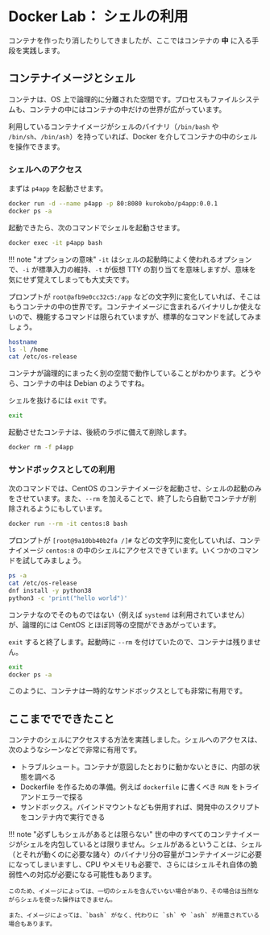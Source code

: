 # Docker Lab： シェルの利用

コンテナを作ったり消したりしてきましたが、ここではコンテナの **中** に入る手段を実践します。


## コンテナイメージとシェル

コンテナは、OS 上で論理的に分離された空間です。プロセスもファイルシステムも、コンテナの中にはコンテナの中だけの世界が広がっています。

利用しているコンテナイメージがシェルのバイナリ（`/bin/bash` や `/bin/sh`、`/bin/ash`）を持っていれば、Docker を介してコンテナの中のシェルを操作できます。


### シェルへのアクセス

まずは `p4app` を起動させます。

```bash
docker run -d --name p4app -p 80:8080 kurokobo/p4app:0.0.1
docker ps -a
```

起動できたら、次のコマンドでシェルを起動させます。

```bash
docker exec -it p4app bash
```

!!! note "オプションの意味"
    `-it` はシェルの起動時によく使われるオプションで、`-i` が標準入力の維持、`-t` が仮想 TTY の割り当てを意味しますが、意味を気にせず覚えてしまっても大丈夫です。

プロンプトが `root@afb9e0cc32c5:/app` などの文字列に変化していれば、そこはもうコンテナの中の世界です。コンテナイメージに含まれるバイナリしか使えないので、機能するコマンドは限られていますが、標準的なコマンドを試してみましょう。

```bash
hostname
ls -l /home
cat /etc/os-release
```

コンテナが論理的にまったく別の空間で動作していることがわかります。どうやら、コンテナの中は Debian のようですね。

シェルを抜けるには `exit` です。

```bash
exit
```

起動させたコンテナは、後続のラボに備えて削除します。

```bash
docker rm -f p4app
```


### サンドボックスとしての利用

次のコマンドでは、CentOS のコンテナイメージを起動させ、シェルの起動のみをさせています。また、`--rm` を加えることで、終了したら自動でコンテナが削除されるようにもしています。

```bash
docker run --rm -it centos:8 bash
```

プロンプトが `[root@9a10bb40b2fa /]#` などの文字列に変化していれば、コンテナイメージ `centos:8` の中のシェルにアクセスできています。いくつかのコマンドを試してみましょう。

```bash
ps -a
cat /etc/os-release
dnf install -y python38
python3 -c 'print("hello world")'
```

コンテナなのでそのものではない（例えば `systemd` は利用されていません）が、論理的には CentOS とほぼ同等の空間ができあがっています。

`exit` すると終了します。起動時に `--rm` を付けていたので、コンテナは残りません。

```bash
exit
docker ps -a
```

このように、コンテナは一時的なサンドボックスとしても非常に有用です。


## ここまででできたこと

コンテナのシェルにアクセスする方法を実践しました。シェルへのアクセスは、次のようなシーンなどで非常に有用です。

* トラブルシュート。コンテナが意図したとおりに動かないときに、内部の状態を調べる
* Dockerfile を作るための準備。例えば `dockerfile` に書くべき `RUN` をトライアンドエラーで探る
* サンドボックス。バインドマウントなども併用すれば、開発中のスクリプトをコンテナ内で実行できる

!!! note "必ずしもシェルがあるとは限らない"
    世の中のすべてのコンテナイメージがシェルを内包しているとは限りません。シェルがあるということは、シェル（とそれが動くのに必要な諸々）のバイナリ分の容量がコンテナイメージに必要になってしまいますし、CPU やメモリも必要で、さらにはシェルそれ自体の脆弱性への対応が必要になる可能性もあります。

    このため、イメージによっては、一切のシェルを含んでいない場合があり、その場合は当然ながらシェルを使った操作はできません。

    また、イメージによっては、`bash` がなく、代わりに `sh` や `ash` が用意されている場合もあります。
